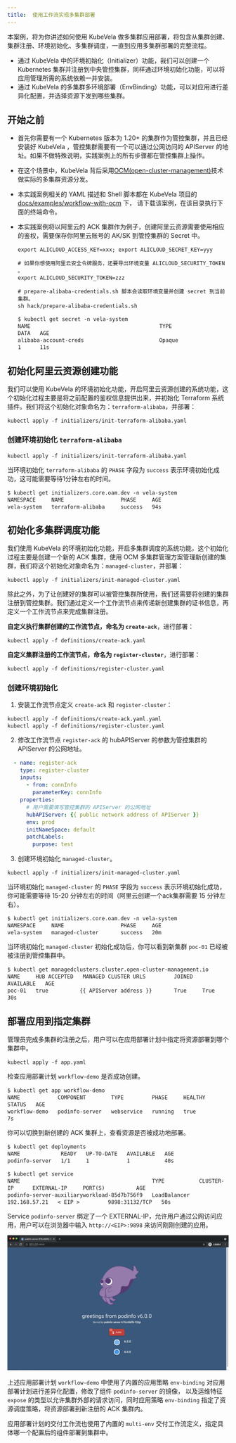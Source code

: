```yaml
---
title:  使用工作流实现多集群部署
---
```


本案例，将为你讲述如何使用 KubeVela 做多集群应用部署，将包含从集群创建、集群注册、环境初始化、多集群调度，一直到应用多集群部署的完整流程。

- 通过 KubeVela 中的环境初始化（Initializer）功能，我们可以创建一个 Kubernetes 集群并注册到中央管控集群，同样通过环境初始化功能，可以将应用管理所需的系统依赖一并安装。
- 通过 KubeVela 的多集群多环境部署（EnvBinding）功能，可以对应用进行差异化配置，并选择资源下发到哪些集群。

## 开始之前

- 首先你需要有一个 Kubernetes 版本为 1.20+ 的集群作为管控集群，并且已经安装好 KubeVela ，管控集群需要有一个可以通过公网访问的 APIServer 
  的地址。如果不做特殊说明，实践案例上的所有步骤都在管控集群上操作。
  

- 在这个场景中，KubeVela 背后采用[OCM(open-cluster-management)](https://open-cluster-management.io/getting-started/quick-start/)技术做实际的多集群资源分发。


- 本实践案例相关的 YAML 描述和 Shell 脚本都在 KubeVela 项目的 [docs/examples/workflow-with-ocm](https://github.com/kubevela/kubevela/tree/master/docs/examples/workflow-with-ocm) 下，
  请下载该案例，在该目录执行下面的终端命令。


- 本实践案例将以阿里云的 ACK 集群作为例子，创建阿里云资源需要使用相应的鉴权，需要保存你阿里云账号的 AK/SK 到管控集群的 Secret 中。

  ```shell
  export ALICLOUD_ACCESS_KEY=xxx; export ALICLOUD_SECRET_KEY=yyy
  ```

  ```shell
  # 如果你想使用阿里云安全令牌服务，还要导出环境变量 ALICLOUD_SECURITY_TOKEN 。
  export ALICLOUD_SECURITY_TOKEN=zzz  
  ```

  ```shell
  # prepare-alibaba-credentials.sh 脚本会读取环境变量并创建 secret 到当前集群。
  sh hack/prepare-alibaba-credentials.sh
  ```
  
  ```shell
  $ kubectl get secret -n vela-system
  NAME                                         TYPE                                  DATA   AGE
  alibaba-account-creds                        Opaque                                1      11s
  ```

## 初始化阿里云资源创建功能

我们可以使用 KubeVela 的环境初始化功能，开启阿里云资源创建的系统功能，这个初始化过程主要是将之前配置的鉴权信息提供出来，并初始化 Terraform 系统插件。我们将这个初始化对象命名为：`terraform-alibaba`，并部署：

```shell
kubectl apply -f initializers/init-terraform-alibaba.yaml
```

### 创建环境初始化 `terraform-alibaba`

```shell
kubectl apply -f initializers/init-terraform-alibaba.yaml
```

当环境初始化 `terraform-alibaba` 的 `PHASE` 字段为 `success` 表示环境初始化成功，这可能需要等待1分钟左右的时间。

```shell
$ kubectl get initializers.core.oam.dev -n vela-system
NAMESPACE     NAME                  PHASE     AGE
vela-system   terraform-alibaba     success   94s
```

## 初始化多集群调度功能

我们使用 KubeVela 的环境初始化功能，开启多集群调度的系统功能，这个初始化过程主要是创建一个新的 ACK 集群，使用 OCM 多集群管理方案管理新创建的集群，我们将这个初始化对象命名为：`managed-cluster`，并部署：

```shell
kubectl apply -f initializers/init-managed-cluster.yaml
```

除此之外，为了让创建好的集群可以被管控集群所使用，我们还需要将创建的集群注册到管控集群。我们通过定义一个工作流节点来传递新创建集群的证书信息，再定义一个工作流节点来完成集群注册。

**自定义执行集群创建的工作流节点，命名为 `create-ack`**，进行部署：

```shell
kubectl apply -f definitions/create-ack.yaml
```

**自定义集群注册的工作流节点，命名为 `register-cluster`**，进行部署：

```shell
kubectl apply -f definitions/register-cluster.yaml
```

### 创建环境初始化  

1. 安装工作流节点定义 `create-ack` 和 `register-cluster`：

```shell
kubectl apply -f definitions/create-ack.yaml.yaml
kubectl apply -f definitions/register-cluster.yaml
```

2. 修改工作流节点 `register-ack` 的 hubAPIServer 的参数为管控集群的 APIServer 的公网地址。

```yaml
  - name: register-ack
    type: register-cluster
    inputs:
      - from: connInfo
        parameterKey: connInfo
    properties:
      # 用户需要填写管控集群的 APIServer 的公网地址
      hubAPIServer: {{ public network address of APIServer }}
      env: prod
      initNameSpace: default
      patchLabels:
        purpose: test
```

3. 创建环境初始化 `managed-cluster`。

```
kubectl apply -f initializers/init-managed-cluster.yaml
```

当环境初始化 `managed-cluster` 的 `PHASE` 字段为 `success` 表示环境初始化成功，你可能需要等待 15-20 分钟左右的时间（阿里云创建一个ack集群需要 15 分钟左右）。

```shell
$ kubectl get initializers.core.oam.dev -n vela-system
NAMESPACE     NAME                  PHASE     AGE
vela-system   managed-cluster       success   20m
```

当环境初始化 `managed-cluster` 初始化成功后，你可以看到新集群 `poc-01` 已经被被注册到管控集群中。

```shell
$ kubectl get managedclusters.cluster.open-cluster-management.io
NAME     HUB ACCEPTED   MANAGED CLUSTER URLS         JOINED   AVAILABLE   AGE
poc-01   true          {{ APIServer address }}       True     True        30s
```

## 部署应用到指定集群

管理员完成多集群的注册之后，用户可以在应用部署计划中指定将资源部署到哪个集群中。

```shell
kubectl apply -f app.yaml
```

检查应用部署计划 `workflow-demo` 是否成功创建。

```shell
$ kubectl get app workflow-demo
NAME            COMPONENT        TYPE         PHASE     HEALTHY   STATUS   AGE
workflow-demo   podinfo-server   webservice   running   true               7s
```

你可以切换到新创建的 ACK 集群上，查看资源是否被成功地部署。

```shell
$ kubectl get deployments
NAME             READY   UP-TO-DATE   AVAILABLE   AGE
podinfo-server   1/1     1            1           40s
```

```shell
$ kubectl get service
NAME                                          TYPE           CLUSTER-IP      EXTERNAL-IP     PORT(S)          AGE
podinfo-server-auxiliaryworkload-85d7b756f9   LoadBalancer   192.168.57.21   < EIP >         9898:31132/TCP   50s
```

Service `podinfo-server` 绑定了一个 EXTERNAL-IP，允许用户通过公网访问应用，用户可以在浏览器中输入 `http://<EIP>:9898` 来访问刚刚创建的应用。

![workflow-with-ocm-demo](../resources/workflow-with-ocm-demo.png)

上述应用部署计划 `workflow-demo` 中使用了内置的应用策略 `env-binding` 对应用部署计划进行差异化配置，修改了组件 `podinfo-server` 的镜像，
以及运维特征 `expose` 的类型以允许集群外部的请求访问，同时应用策略 `env-binding` 指定了资源调度策略，将资源部署到新注册的 ACK 集群内。

应用部署计划的交付工作流也使用了内置的 `multi-env` 交付工作流定义，指定具体哪一个配置后的组件部署到集群中。
